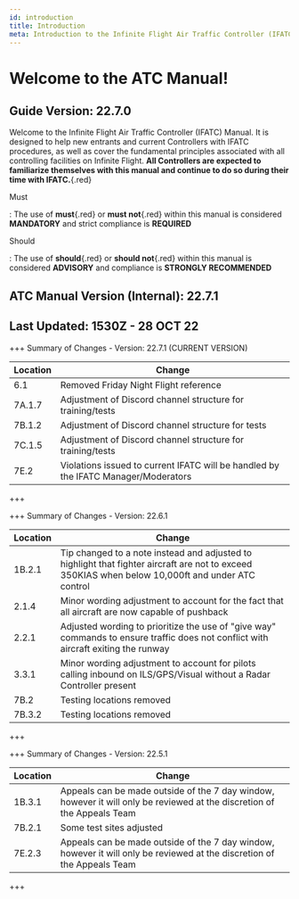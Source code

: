```yaml
---
id: introduction
title: Introduction
meta: Introduction to the Infinite Flight Air Traffic Controller (IFATC) Manual.
---
```


# Welcome to the ATC Manual!



## Guide Version: 22.7.0



Welcome to the Infinite Flight Air Traffic Controller (IFATC) Manual. It is designed to help new entrants and current Controllers with IFATC procedures, as well as cover the fundamental principles associated with all controlling facilities on Infinite Flight. **All Controllers are expected to familiarize themselves with this manual and continue to do so during their time with IFATC.**{.red}



Must

: The use of **must**{.red} or **must not**{.red} within this manual is considered **MANDATORY** and strict compliance is **REQUIRED**

Should

: The use of **should**{.red} or **should not**{.red} within this manual is considered **ADVISORY** and compliance is **STRONGLY RECOMMENDED**



## ATC Manual Version (Internal): 22.7.1

## Last Updated: 1530Z - 28 OCT 22



+++ Summary of Changes - Version: 22.7.1 (CURRENT VERSION)

| Location | Change                                                       |
| -------- | ------------------------------------------------------------ |
| 6.1      | Removed Friday Night Flight reference                        |
| 7A.1.7   | Adjustment of Discord channel structure for training/tests   |
| 7B.1.2   | Adjustment of Discord channel structure for tests            |
| 7C.1.5   | Adjustment of Discord channel structure for training/tests   |
| 7E.2     | Violations issued to current IFATC will be handled by the IFATC Manager/Moderators |

+++



+++ Summary of Changes - Version: 22.6.1

| Location | Change                                                       |
| -------- | ------------------------------------------------------------ |
| 1B.2.1   | Tip changed to a note instead and adjusted to highlight that fighter aircraft are not to exceed 350KIAS when below 10,000ft and under ATC control |
| 2.1.4    | Minor wording adjustment to account for the fact that all aircraft are now capable of pushback |
| 2.2.1    | Adjusted wording to prioritize the use of "give way" commands to ensure traffic does not conflict with aircraft exiting the runway |
| 3.3.1    | Minor wording adjustment to account for pilots calling inbound on ILS/GPS/Visual without a Radar Controller present |
| 7B.2     | Testing locations removed                                    |
| 7B.3.2   | Testing locations removed                                    |

+++



+++ Summary of Changes - Version: 22.5.1

| Location | Change                                                       |
| -------- | ------------------------------------------------------------ |
| 1B.3.1   | Appeals can be made outside of the 7 day window, however it will only be reviewed at the discretion of the Appeals Team |
| 7B.2.1   | Some test sites adjusted                                     |
| 7E.2.3   | Appeals can be made outside of the 7 day window, however it will only be reviewed at the discretion of the Appeals Team |

+++

